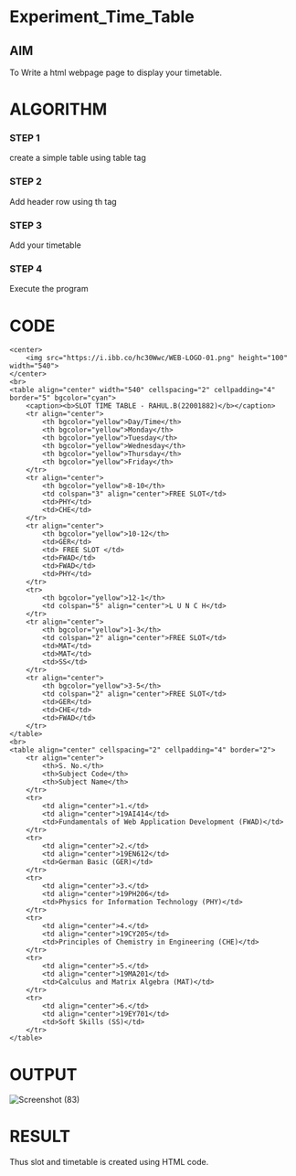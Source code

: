 # Experiment_Time_Table

## AIM
To Write a html webpage page to display your timetable.

# ALGORITHM
### STEP 1
create a simple table using table tag
### STEP 2
Add header row using th tag
### STEP 3
Add your timetable
### STEP 4
Execute the program

# CODE
<!DOCTYPE html>
<html>

<head>
    <title>
        Time Table
    </title>
</head>

<body>

    <center>
        <img src="https://i.ibb.co/hc30Wwc/WEB-LOGO-01.png" height="100" width="540">
    </center>
    <br>
    <table align="center" width="540" cellspacing="2" cellpadding="4" border="5" bgcolor="cyan">
        <caption><b>SLOT TIME TABLE - RAHUL.B(22001882)</b></caption>
        <tr align="center">
            <th bgcolor="yellow">Day/Time</th>
            <th bgcolor="yellow">Monday</th>
            <th bgcolor="yellow">Tuesday</th>
            <th bgcolor="yellow">Wednesday</th>
            <th bgcolor="yellow">Thursday</th>
            <th bgcolor="yellow">Friday</th>
        </tr>
        <tr align="center">
            <th bgcolor="yellow">8-10</th>
            <td colspan="3" align="center">FREE SLOT</td>
            <td>PHY</td>
            <td>CHE</td>
        </tr>
        <tr align="center">
            <th bgcolor="yellow">10-12</th>
            <td>GER</td>
            <td> FREE SLOT </td>
            <td>FWAD</td>
            <td>FWAD</td>
            <td>PHY</td>
        </tr>
        <tr>
            <th bgcolor="yellow">12-1</th>
            <td colspan="5" align="center">L U N C H</td>
        </tr>
        <tr align="center">
            <th bgcolor="yellow">1-3</th>
            <td colspan="2" align="center">FREE SLOT</td>
            <td>MAT</td>
            <td>MAT</td>
            <td>SS</td>
        </tr>
        <tr align="center">
            <th bgcolor="yellow">3-5</th>
            <td colspan="2" align="center">FREE SLOT</td>
            <td>GER</td>
            <td>CHE</td>
            <td>FWAD</td>
        </tr>
    </table>
    <br>
    <table align="center" cellspacing="2" cellpadding="4" border="2">
        <tr align="center">
            <th>S. No.</th>
            <th>Subject Code</th>
            <th>Subject Name</th>
        </tr>
        <tr>
            <td align="center">1.</td>
            <td align="center">19AI414</td>
            <td>Fundamentals of Web Application Development (FWAD)</td>
        </tr>
        <tr>
            <td align="center">2.</td>
            <td align="center">19EN612</td>
            <td>German Basic (GER)</td>
        </tr>
        <tr>
            <td align="center">3.</td>
            <td align="center">19PH206</td>
            <td>Physics for Information Technology (PHY)</td>
        </tr>
        <tr>
            <td align="center">4.</td>
            <td align="center">19CY205</td>
            <td>Principles of Chemistry in Engineering (CHE)</td>
        </tr>
        <tr>
            <td align="center">5.</td>
            <td align="center">19MA201</td>
            <td>Calculus and Matrix Algebra (MAT)</td>
        </tr>
        <tr>
            <td align="center">6.</td>
            <td align="center">19EY701</td>
            <td>Soft Skills (SS)</td>
        </tr>
    </table>

</body>

</html>

# OUTPUT
![Screenshot (83)](https://github.com/RAHUL-22001882/timetable/assets/123528986/b317ac12-eed9-4cb0-9355-5ee3b9ccb4b3)

# RESULT
Thus slot and timetable is created using HTML code.

